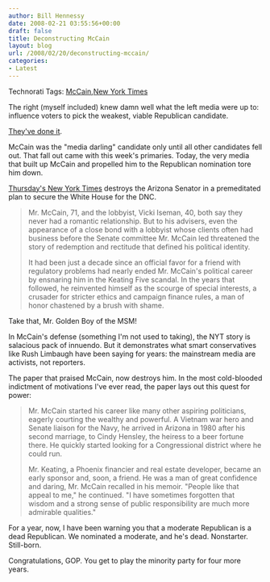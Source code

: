 ```yaml
---
author: Bill Hennessy
date: 2008-02-21 03:55:56+00:00
draft: false
title: Deconstructing McCain
layout: blog
url: /2008/02/20/deconstructing-mccain/
categories:
- Latest
---
```


Technorati Tags: [McCain](https://technorati.com/tags/McCain),[New York Times](https://technorati.com/tags/New%20York%20Times)

 

The right (myself included) knew damn well what the left media were up to: influence voters to pick the weakest, viable Republican candidate.

 

[They've done it](https://discerningtexan.blogspot.com/2008/02/generating-still-more-support-from.html).

 

McCain was the "media darling" candidate only until all other candidates fell out. That fall out came with this week's primaries. Today, the very media that built up McCain and propelled him to the Republican nomination tore him down.

 

[Thursday's New York Times](https://www.nytimes.com/2008/02/21/us/politics/21mccain.html?ei=5065&en=30275248afff65bf&ex=1204174800&partner=MYWAY&pagewanted=print) destroys the Arizona Senator in a premeditated plan to secure the White House for the DNC.

 

>   
> 
> Mr. McCain, 71, and the lobbyist, Vicki Iseman, 40, both say they never had a romantic relationship. But to his advisers, even the appearance of a close bond with a lobbyist whose clients often had business before the Senate committee Mr. McCain led threatened the story of redemption and rectitude that defined his political identity.
> 
>    
> 
> It had been just a decade since an official favor for a friend with regulatory problems had nearly ended Mr. McCain's political career by ensnaring him in the Keating Five scandal. In the years that followed, he reinvented himself as the scourge of special interests, a crusader for stricter ethics and campaign finance rules, a man of honor chastened by a brush with shame.
> 
> 

 

Take that, Mr. Golden Boy of the MSM!

 

In McCain's defense (something I'm not used to taking), the NYT story is salacious pack of innuendo. But it demonstrates what smart conservatives like Rush Limbaugh have been saying for years: the mainstream media are activists, not reporters.

 

The paper that praised McCain, now destroys him. In the most cold-blooded indictment of motivations I've ever read, the paper lays out this quest for power:

 

>   
> 
> Mr. McCain started his career like many other aspiring politicians, eagerly courting the wealthy and powerful. A Vietnam war hero and Senate liaison for the Navy, he arrived in Arizona in 1980 after his second marriage, to Cindy Hensley, the heiress to a beer fortune there. He quickly started looking for a Congressional district where he could run.
> 
>    
> 
> Mr. Keating, a Phoenix financier and real estate developer, became an early sponsor and, soon, a friend. He was a man of great confidence and daring, Mr. McCain recalled in his memoir. "People like that appeal to me," he continued. "I have sometimes forgotten that wisdom and a strong sense of public responsibility are much more admirable qualities."
> 
> 

 

For a year, now, I have been warning you that a moderate Republican is a dead Republican. We nominated a moderate, and he's dead. Nonstarter. Still-born. 

 

Congratulations, GOP. You get to play the minority party for four more years.
